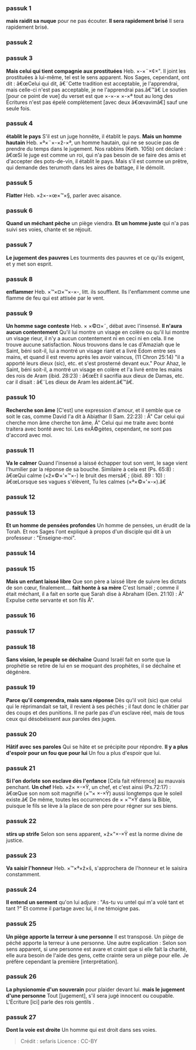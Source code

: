 
### passuk 1
<b>mais raidit sa nuque</b> pour ne pas écouter.
<b>Il sera rapidement brisé</b> Il sera rapidement brisé.

### passuk 2

### passuk 3
<b>Mais celui qui tient compagnie aux prostituées</b> Heb. ×-×¨×¢×". Il joint les prostituées à lui-même, tel est le sens apparent. Nos Sages, cependant, ont dit : â€œCelui qui dit, â€˜Cette tradition est acceptable, je l'apprendrai, mais celle-ci n'est pas acceptable, je ne l'apprendrai pas.â€™â€ Le soutien [pour ce point de vue] du verset est que ×-×-× ×-×ª tout au long des Écritures n'est pas épelé complètement [avec deux â€œvavimâ€] sauf une seule fois.

### passuk 4
<b>établit le pays</b> S'il est un juge honnête, il établit le pays.
<b>Mais un homme hautain</b> Heb. ×ª×¨×-×ž-×ª, un homme hautain, qui ne se soucie pas de prendre du temps dans le jugement. Nos rabbins (Keth. 105b) ont déclaré : â€œSi le juge est comme un roi, qui n'a pas besoin de se faire des amis et d'accepter des pots-de-vin, il établit le pays. Mais s'il est comme un prêtre, qui demande des terumoth dans les aires de battage, il le démolit.

### passuk 5
<b>Flatter</b> Heb. ×ž×-×œ×™×§, parler avec aisance.

### passuk 6
<b>Quand un méchant pèche</b> un piège viendra.
<b>Et un homme juste</b> qui n'a pas suivi ses voies, chante et se réjouit.

### passuk 7
<b>Le jugement des pauvres</b> Les tourments des pauvres et ce qu'ils exigent, et y met son esprit.

### passuk 8
<b>enflammer</b> Heb. ×™×¤×™×-×-, litt. ils soufflent. Ils l'enflamment comme une flamme de feu qui est attisée par le vent.

### passuk 9
<b>Un homme sage conteste</b> Heb. × ×©¤×˜, débat avec l'insensé.
<b>Il n'aura aucun contentement</b> Qu'il lui montre un visage en colère ou qu'il lui montre un visage rieur, il n'y a aucun contentement ni en ceci ni en cela. Il ne trouve aucune satisfaction. Nous trouvons dans le cas d'Amaziah que le Saint, béni soit-il, lui a montré un visage riant et a livré Edom entre ses mains, et quand il est revenu après les avoir vaincus, (11 Chron 25:14) "il a apporté leurs dieux (sic), etc. et s'est prosterné devant eux." Pour Ahaz, le Saint, béni soit-il, a montré un visage en colère et l'a livré entre les mains des rois de Aram (ibid. 28:23) : â€œEt il sacrifia aux dieux de Damas, etc. car il disait : â€˜Les dieux de Aram les aident.â€™â€.

### passuk 10
<b>Recherche son âme</b> [C'est] une expression d'amour, et il semble que ce soit le cas, comme David l'a dit à Abiathar (I Sam. 22:23) : Â" Car celui qui cherche mon âme cherche ton âme. Â" Celui qui me traite avec bonté traitera avec bonté avec toi. Les exÃ©gètes, cependant, ne sont pas d'accord avec moi.

### passuk 11
<b>Va le calmer</b> Quand l'insensé a laissé échapper tout son vent, le sage vient l'humilier par la réponse de sa bouche. Similaire à cela est (Ps. 65:8) : â€œQui calme (×ž×©×'×™×-) le bruit des mersâ€ ; (ibid. 89 : 10) : â€œLorsque ses vagues s'élèvent, Tu les calmes (×ª×©×'×-×).â€

### passuk 12

### passuk 13
<b>Et un homme de pensées profondes</b> Un homme de pensées, un érudit de la Torah. Et nos Sages l'ont expliqué à propos d'un disciple qui dit à un professeur : "Enseigne-moi".

### passuk 14

### passuk 15
<b>Mais un enfant laissé libre</b> Que son père a laissé libre de suivre les dictats de son cœur, finalement.... <b>fait honte à sa mère</b> C'est Ismaël ; comme il était méchant, il a fait en sorte que Sarah dise à Abraham (Gen. 21:10) : Â" Expulse cette servante et son fils Â".

### passuk 16

### passuk 17

### passuk 18
<b>Sans vision, le peuple se déchaîne</b> Quand Israël fait en sorte que la prophétie se retire de lui en se moquant des prophètes, il se déchaîne et dégénère.

### passuk 19
<b>Parce qu'il comprendra, mais sans réponse</b> Dès qu'il voit (sic) que celui qui le réprimandait se tait, il revient à ses péchés ; il faut donc le châtier par des coups et des punitions. Il ne parle pas d'un esclave réel, mais de tous ceux qui désobéissent aux paroles des juges.

### passuk 20
<b>Hâtif avec ses paroles</b> Qui se hâte et se précipite pour répondre.
<b>Il y a plus d'espoir pour un fou que pour lui</b> Un fou a plus d'espoir que lui.

### passuk 21
<b>Si l'on dorlote son esclave dès l'enfance</b> [Cela fait référence] au mauvais penchant.
<b>Un chef</b> Heb. ×ž× ×-×Ÿ, un chef, et c'est ainsi (Ps.72:17) : â€œQue son nom soit magnifié (×™× ×-×Ÿ) aussi longtemps que le soleil existe.â€ De même, toutes les occurrences de × ×™×Ÿ dans la Bible, puisque le fils se lève à la place de son père pour régner sur ses biens.

### passuk 22
<b>stirs up strife</b> Selon son sens apparent, ×ž×"×-×Ÿ est la norme divine de justice.

### passuk 23
<b>Va saisir l'honneur</b> Heb. ×™×ª×ž×š, s'approchera de l'honneur et le saisira constamment.

### passuk 24
<b>Il entend un serment</b> qu'on lui adjure : "As-tu vu untel qui m'a volé tant et tant ?" Et comme il partage avec lui, il ne témoigne pas.

### passuk 25
<b>Un piège apporte la terreur à une personne</b> Il est transposé. Un piège de péché apporte la terreur à une personne. Une autre explication : Selon son sens apparent, si une personne est avare et craint que si elle fait la charité, elle aura besoin de l'aide des gens, cette crainte sera un piège pour elle. Je préfère cependant la première [interprétation].

### passuk 26
<b>La physionomie d'un souverain</b> pour plaider devant lui.
<b>mais le jugement d'une personne</b> Tout [jugement], s'il sera jugé innocent ou coupable. L'Écriture [ici] parle des rois gentils .

### passuk 27
<b>Dont la voie est droite</b> Un homme qui est droit dans ses voies.

>Crédit : sefaris
>Licence : CC-BY